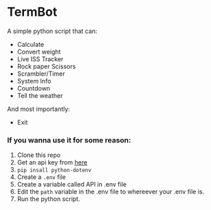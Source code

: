 # TermBot

A simple python script that can:

- Calculate
- Convert weight
- Live ISS Tracker
- Rock paper Scissors
- Scrambler/Timer
- System Info
- Countdown
- Tell the weather

And most importantly:

- Exit

### If you wanna use it for some reason:

1. Clone this repo
2. Get an api key from [here](https://openweathermap.org/api)
3. `pip insall python-dotenv`
4. Create a `.env` file
5. Create a variable called API in .env file
6. Edit the `path` variable in the .env file to whereever your .env file is.
7. Run the python script.
